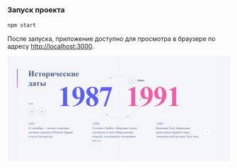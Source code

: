 ### Запуск проекта

```bash
npm start
```

После запуска, приложение доступно для просмотра в браузере по адресу [http://localhost:3000](http://localhost:3000).

![Screnshot](https://github.com/denis-heise/historical-dates/blob/main/historical-dates.png)

